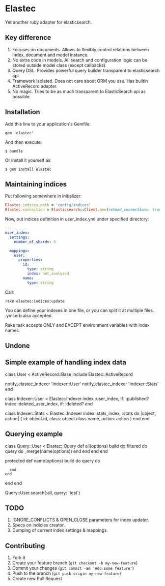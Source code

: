 # Elastec

Yet another ruby adapter for elasticsearch.

## Key difference

1. Focuses on documents. Allows to flexibly control relations between index,
document and model instance.
1. No extra code in models. All search and configuration logic can be stored
outside model class (except callbacks).
1. Query DSL. Provides powerful query builder transparent to elasticsearch api.
1. Framework isolated. Does not care about ORM you use. Has builtin ActiveRecord
adapter.
1. No magic. Tries to be as much transparent to ElasticSearch api as possible.

## Installation

Add this line to your application's Gemfile:

    gem 'elastec'

And then execute:

    $ bundle

Or install it yourself as:

    $ gem install elastec

## Maintaining indices

Put following somewhere in initializer:

```ruby
Elastec.indices_path = 'config/indices'
Elastec.connection = Elasticsearch::Client.new(reload_connections: true)
```

Now, put indices definition in user_index.yml under specified directory:

```yaml
---
user_index:
  settings:
    number_of_shards: 3

  mappings:
    user:
      properties:
        id:
          type: string
          index: not_analyzed
        name:
          type: string
```

Call:

```
rake elastec:indices:update
```

You can define your indexes in one file, or you can split it at multiple files. .yml.erb also accepted.

Rake task accepts ONLY and EXCEPT environment variables with index names.

## Undone

## Simple example of handling index data

class User < ActiveRecord::Base
  include Elastec::ActiveRecord

  notify_elastec_indexer 'Indexer::User'
  notify_elastec_indexer 'Indexer::Stats'
end

class Indexer::User < Elastec::Indexer
  index :user_index, if: :published?
  index :deleted_user_index, if: :deleted?
end

class Indexer::Stats < Elastec::Indexer
  index :stats_index, :stats do |object, action|
    {
      id: object.id,
      class: object.class.name,
      action: action
    }
  end
end

## Querying example

class Query::User < Elastec::Query
  def all(options)
    build do
      filtered do
        query do
          _merge(name(options))
        end
      end
    end
  end

  protected
  def name(options)
    build do
      query do

      end
    end
  end
end

Query::User.search(:all, query: 'test')

## TODO

1. IGNORE_CONFLICTS & OPEN_CLOSE parameters for index updater.
2. Specs on indicies creator.
3. Dumping of current index settings & mappings.

## Contributing

1. Fork it
2. Create your feature branch (`git checkout -b my-new-feature`)
3. Commit your changes (`git commit -am 'Add some feature'`)
4. Push to the branch (`git push origin my-new-feature`)
5. Create new Pull Request
